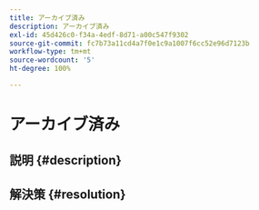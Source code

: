 ```yaml
---
title: アーカイブ済み
description: アーカイブ済み
exl-id: 45d426c0-f34a-4edf-8d71-a00c547f9302
source-git-commit: fc7b73a11cd4a7f0e1c9a1007f6cc52e96d7123b
workflow-type: tm+mt
source-wordcount: '5'
ht-degree: 100%

---
```


# アーカイブ済み

## 説明 {#description}

## 解決策 {#resolution}
